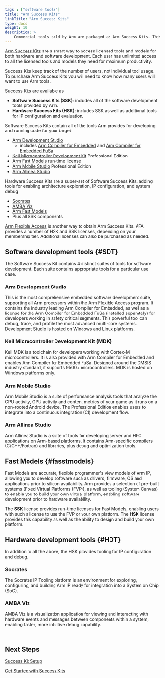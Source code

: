 ```yaml
---
tags : ["software tools"]
title: "Arm Success Kits"
linkTitle: "Arm Success Kits"
type: docs
weight: 10
description: >
    Commercial tools sold by Arm are packaged as Arm Success Kits. This article explains the 2 types of Success Kits and the included tools. 
---
```


[Arm Success Kits](https://www.arm.com/products/development-tools/success-kits) are a smart way to access licensed tools and models for both hardware and software development. Each user has unlimited access to all the licensed tools and models they need for maximum productivity. 

Success Kits keep track of the number of users, not individual tool usage. To purchase Arm Success Kits you will need to know how many users will want to use Arm tools.

Success Kits are available as

  - **Software Success Kits (SSK)**: includes all of the software development tools provided by Arm.
  - **Hardware Success Kits (HSK)**: includes SSK as well as additional tools for IP configuration and evaluation.

Software Success Kits contain all of the tools Arm provides for developing and running code for your target

- [Arm Development Studio](https://developer.arm.com/Tools%20and%20Software/Arm%20Development%20Studio)
  + includes [Arm Compiler for Embedded](https://developer.arm.com/Tools%20and%20Software/Arm%20Compiler%20for%20Embedded) and [Arm Compiler for Embedded FuSa](https://developer.arm.com/Tools%20and%20Software/Arm%20Compiler%20for%20Embedded%20FuSa)
- [Keil Microcontroller Development Kit](https://developer.arm.com/Tools%20and%20Software/Keil%20MDK) Professional Edition
- [Arm Fast Models](https://developer.arm.com/Tools%20and%20Software/Fast%20Models) run-time license
- [Arm Mobile Studio](https://developer.arm.com/Tools%20and%20Software/Arm%20Mobile%20Studio) Professional Edition
- [Arm Allinea Studio](https://developer.arm.com/Tools%20and%20Software/Arm%20Allinea%20Studio)

Hardware Success Kits are a super-set of Software Success Kits, adding tools for enabling architecture exploration, IP configuration, and system debug

- [Socrates](https://developer.arm.com/Tools%20and%20Software/Socrates)
- [AMBA Viz](https://developer.arm.com/Architectures/AMBA#Tools-and-Software)
- [Arm Fast Models](https://developer.arm.com/Tools%20and%20Software/Fast%20Models)
- Plus all SSK components

[Arm Flexible Access](/afa) is another way to obtain Arm Success Kits. AFA provides a number of HSK and SSK licenses, depending on your membership tier. Additional licenses can also be purchased as needed.

## Software development tools {#SDT}

The Software Success Kit contains 4 distinct suites of tools for software development. Each suite contains appropriate tools for a particular use case.

### Arm Development Studio

This is the most comprehensive embedded software development suite, supporting all Arm processors within the Arm Flexible Access program. It contains the industry leading Arm Compiler for Embedded, as well as a license for the Arm Compiler for Embedded FuSa (installed separately) for developers working in safety critical segments. This powerful tool can debug, trace, and profile the most advanced multi-core systems. Development Studio is hosted on Windows and Linux platforms.

### Keil Microcontroller Development Kit (MDK)

Keil MDK is a toolchain for developers working with Cortex-M microcontrollers. It is also provided with Arm Compiler for Embedded and enables Arm Compiler for Embedded FuSa. Designed around the CMSIS industry standard, it supports 9500+ microcontrollers. MDK is hosted on Windows platforms only.

### Arm Mobile Studio

Arm Mobile Studio is a suite of performance analysis tools that analyze the CPU activity, GPU activity and content metrics of your game as it runs on a non-rooted Android device. The Professional Edition enables users to integrate into a continuous integration (CI) development flow.

### Arm Allinea Studio

Arm Allinea Studio is a suite of tools for developing server and HPC applications on Arm-based platforms. It contains Arm-specific compilers (C/C++/Fortran) and libraries, plus debug and optimization tools.

## Fast Models {#fasstmodels}

Fast Models are accurate, flexible programmer's view models of Arm IP, allowing you to develop software such as drivers, firmware, OS and applications prior to silicon availability. Arm provides a selection of pre-built systems (Fixed Virtual Platforms (FVP)), as well as tooling (System Canvas) to enable you to build your own virtual platform, enabling software development prior to hardware availability.

The **SSK** license provides run-time licenses for Fast Models, enabling users with such a license to use the FVP or your own platform. The **HSK** license provides this capability as well as the ability to design and build your own platform.

## Hardware development tools {#HDT}

In addition to all the above, the HSK provides tooling for IP configuration and debug.

### Socrates

The Socrates IP Tooling platform is an environment for exploring, configuring, and building Arm IP ready for integration into a System on Chip (SoC).

### AMBA Viz

AMBA Viz is a visualization application for viewing and interacting with hardware events and messages between components within a system, enabling faster, more intuitive debug capability.

&nbsp;

## Next Steps

[Success Kit Setup](install/)

[Get Started with Success Kits](getstarted/)

&nbsp;
&nbsp;
